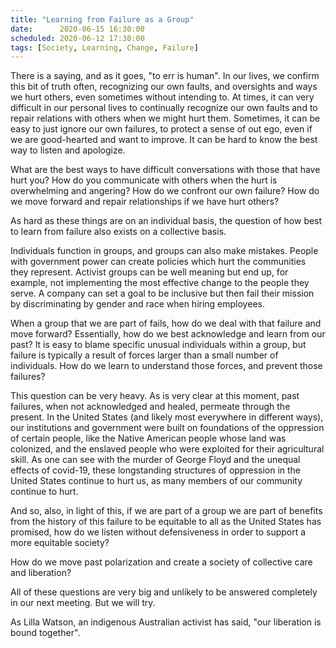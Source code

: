 ```yaml
---
title: "Learning from Failure as a Group"
date:      2020-06-15 16:30:00
scheduled: 2020-06-12 17:30:00
tags: [Society, Learning, Change, Failure]
---
```

There is a saying, and as it goes, "to err is human". In our lives, we confirm this bit of truth often, recognizing our own faults, and oversights and ways we hurt others,  even sometimes without intending to. At times, it can very difficult in our personal lives to continually recognize our own faults and to repair relations with others when we might hurt them. Sometimes, it can be easy to just ignore our own failures, to protect a sense of out ego, even if we are good-hearted and want to improve. It can be hard to know the best way to listen and apologize. 

What are the best ways to have difficult conversations with those that have hurt you? How do you communicate with others when the hurt is overwhelming and angering? 
How do we confront our own failure? 
How do we move forward and repair relationships if we have hurt others? 

As hard as these things are on an individual basis, the question of how best to learn from failure also exists on a collective basis. 

Individuals function in groups, and groups can also make mistakes. People with government power can create policies which hurt the communities they represent. Activist groups can be well meaning but end up, for example, not implementing the most effective change to the people they serve. A company can set a goal to be inclusive but then fail their mission by discriminating by gender and race when hiring employees. 

When a group that we are part of fails, how do we deal with that failure and move forward? 
Essentially, how do we best acknowledge and learn from our past? 
It is easy to blame specific unusual individuals within a group, but failure is typically a result of forces larger than a small number of individuals. How do we learn to understand those forces, and prevent those failures?

This question can be very heavy. As is very clear at this moment, past failures, when not acknowledged and healed, permeate through the present.  In the United States (and likely most everywhere in different ways), our institutions and government were built on foundations of the oppression of certain people, like the Native American people whose land was colonized, and the enslaved people who were exploited for their agricultural skill. As one can see with the murder of George Floyd and the unequal effects of covid-19, these longstanding structures of oppression in the United States continue to hurt us, as many members of our community continue to hurt. 

And so, also, in light of this, if we are part of a group we are part of benefits from the history of this failure to be equitable to all as the United States has promised, how do we listen without defensiveness in order to support a more equitable society? 

How do we move past polarization and create a society of collective care and liberation?

All of these questions are very big and unlikely to be answered completely in our next meeting. But we will try.

As Lilla Watson, an indigenous Australian activist has said, "our liberation is bound together".
